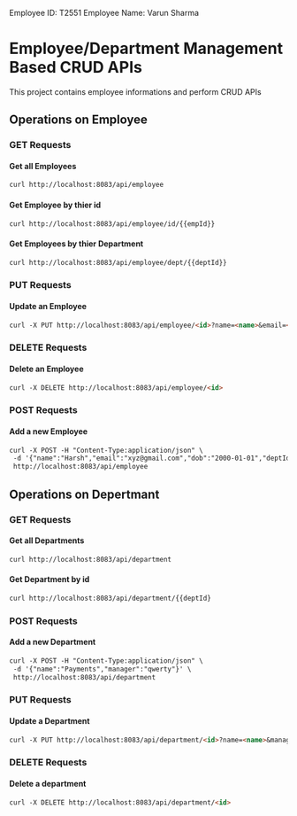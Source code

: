 Employee ID: T2551
Employee Name: Varun Sharma

# Employee/Department Management Based CRUD APIs

This project contains employee informations and perform CRUD APIs

## Operations on Employee

### GET Requests

#### Get all Employees

```markdown
curl http://localhost:8083/api/employee
```

#### Get Employee by thier id

```markdown
curl http://localhost:8083/api/employee/id/{{empId}}
```

#### Get Employees by thier Department

```markdown
curl http://localhost:8083/api/employee/dept/{{deptId}}
```

### PUT Requests

#### Update an Employee

```markdown
curl -X PUT http://localhost:8083/api/employee/<id>?name=<name>&email=<email>&deptId=<deptId>
```

### DELETE Requests

#### Delete an Employee

```markdown
curl -X DELETE http://localhost:8083/api/employee/<id>
```

### POST Requests

#### Add a new Employee

```markdown
curl -X POST -H "Content-Type:application/json" \
 -d '{"name":"Harsh","email":"xyz@gmail.com","dob":"2000-01-01","deptId":1}' \
 http://localhost:8083/api/employee
```

## Operations on Depertmant

### GET Requests

#### Get all Departments

```markdown
curl http://localhost:8083/api/department
```

#### Get Department by id

```markdown
curl http://localhost:8083/api/department/{{deptId}
```

### POST Requests

#### Add a new Department

```markdown
curl -X POST -H "Content-Type:application/json" \
 -d '{"name":"Payments","manager":"qwerty"}' \
 http://localhost:8083/api/department
```

### PUT Requests

#### Update a Department

```markdown
curl -X PUT http://localhost:8083/api/department/<id>?name=<name>&manager=<manager>
```

### DELETE Requests

#### Delete a department

```markdown
curl -X DELETE http://localhost:8083/api/department/<id>
```

